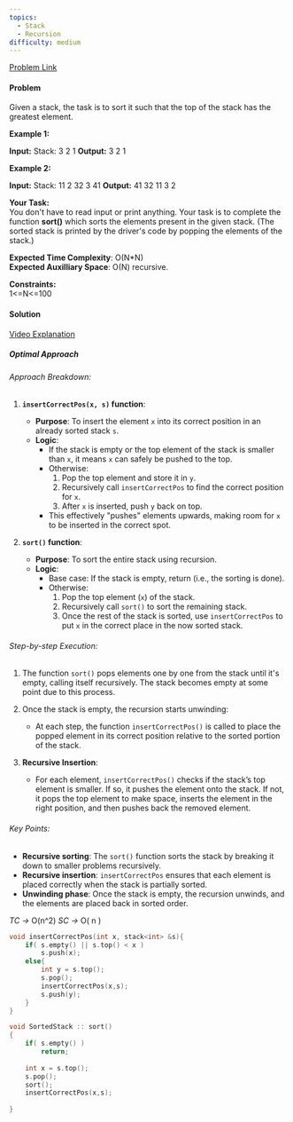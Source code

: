 ```yaml
---
topics:
  - Stack
  - Recursion
difficulty: medium
---
```

[Problem Link](https://www.geeksforgeeks.org/problems/sort-a-stack/1)

#### Problem
Given a stack, the task is to sort it such that the top of the stack has the greatest element.

**Example 1:**

**Input:**
Stack: 3 2 1
**Output:** 3 2 1

**Example 2:**

**Input:**
Stack: 11 2 32 3 41
**Output:** 41 32 11 3 2

**Your Task:**   
You don't have to read input or print anything. Your task is to complete the function **sort()** which sorts the elements present in the given stack. (The sorted stack is printed by the driver's code by popping the elements of the stack.)

**Expected Time Complexity**: O(N*N)  
**Expected Auxilliary Space**: O(N) recursive.

**Constraints:**  
1<=N<=100

#### Solution
[Video Explanation](https://youtu.be/XNAv8NrAwng)

##### Optimal Approach
###### Approach Breakdown:
1. **`insertCorrectPos(x, s)` function**:
    
    - **Purpose**: To insert the element `x` into its correct position in an already sorted stack `s`.
    - **Logic**:
        - If the stack is empty or the top element of the stack is smaller than `x`, it means `x` can safely be pushed to the top.
        - Otherwise:
            1. Pop the top element and store it in `y`.
            2. Recursively call `insertCorrectPos` to find the correct position for `x`.
            3. After `x` is inserted, push `y` back on top.
        - This effectively "pushes" elements upwards, making room for `x` to be inserted in the correct spot.
2. **`sort()` function**:
    
    - **Purpose**: To sort the entire stack using recursion.
    - **Logic**:
        - Base case: If the stack is empty, return (i.e., the sorting is done).
        - Otherwise:
            1. Pop the top element (`x`) of the stack.
            2. Recursively call `sort()` to sort the remaining stack.
            3. Once the rest of the stack is sorted, use `insertCorrectPos` to put `x` in the correct place in the now sorted stack.

###### Step-by-step Execution:

1. The function `sort()` pops elements one by one from the stack until it's empty, calling itself recursively. The stack becomes empty at some point due to this process.
    
2. Once the stack is empty, the recursion starts unwinding:
    
    - At each step, the function `insertCorrectPos()` is called to place the popped element in its correct position relative to the sorted portion of the stack.
3. **Recursive Insertion**:
    
    - For each element, `insertCorrectPos()` checks if the stack’s top element is smaller. If so, it pushes the element onto the stack. If not, it pops the top element to make space, inserts the element in the right position, and then pushes back the removed element.

###### Key Points:

- **Recursive sorting**: The `sort()` function sorts the stack by breaking it down to smaller problems recursively.
- **Recursive insertion**: `insertCorrectPos` ensures that each element is placed correctly when the stack is partially sorted.
- **Unwinding phase**: Once the stack is empty, the recursion unwinds, and the elements are placed back in sorted order.

*TC ->* O(n^2)
*SC ->* O( n )

```cpp title=Code
void insertCorrectPos(int x, stack<int> &s){
    if( s.empty() || s.top() < x )
        s.push(x);
    else{
        int y = s.top();
        s.pop();
        insertCorrectPos(x,s);
        s.push(y);
    }
}

void SortedStack :: sort()
{
    if( s.empty() )
        return;
    
    int x = s.top();
    s.pop();
    sort();
    insertCorrectPos(x,s);
    
}
```